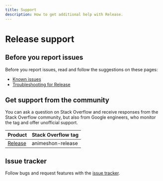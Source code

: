 ```yaml
---
title: Support
description: How to get additional help with Release.
---
```


# Release support

## Before you report issues

Before you report issues, read and follow the suggestions on these pages:

- [Known issues](/release/docs/issues)
- [Troubleshooting for Release](/release/docs/troubleshooting)

## Get support from the community

You can ask a question on Stack Overflow and receive responses from the Stack Overflow community, but also from Google engineers, who monitor the tag and offer unofficial support.

| Product | Stack Overflow tag |
| --- | --- |
| [Release](https://stackoverflow.com/questions/tagged/animeshon-release) | animeshon-release |

## Issue tracker

Follow bugs and request features with the [issue tracker](https://github.com/animeshon/issue-tracker/issues).
